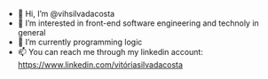 - 👋 Hi, I’m @vihsilvadacosta
- 👀 I’m interested in front-end software engineering and technoly in general
- 🌱 I’m currently programming logic 
- 📫 You can reach me through my linkedin account: https://www.linkedin.com/vitóriasilvadacosta

<!---
vihsilvadacosta/vihsilvadacosta is a ✨ special ✨ repository because its `README.md` (this file) appears on your GitHub profile.
You can click the Preview link to take a look at your changes.
--->
